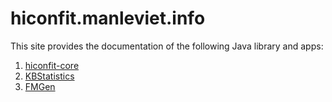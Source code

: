 # hiconfit.manleviet.info

This site provides the documentation of the following Java library and apps:

1. [hiconfit-core]
2. [KBStatistics]
3. [FMGen]

<!-- Links  -->
[hiconfit-core]: https://github.com/HiConfiT/hiconfit-core
[KBStatistics]: https://github.com/HiConfiT/KBStatistics
[FMGen]: https://github.com/HiConfiT/FMGenerator